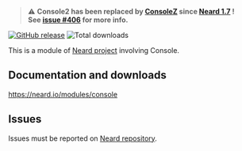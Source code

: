 > ⚠️ **Console2 has been replaced by [ConsoleZ](https://neard.io/modules/consolez) since [Neard 1.7](http://neard.io/release/1.7) !**<br />
> **See [issue #406](https://github.com/crazy-max/neard/issues/406) for more info.**

[![GitHub release](https://img.shields.io/github/release/neard/module-console.svg?style=flat-square)](https://github.com/neard/module-console/releases/latest)
![Total downloads](https://img.shields.io/github/downloads/neard/module-console/total.svg?style=flat-square)

This is a module of [Neard project](https://github.com/neard/neard) involving Console.

## Documentation and downloads

https://neard.io/modules/console

## Issues

Issues must be reported on [Neard repository](https://github.com/neard/neard/issues).
